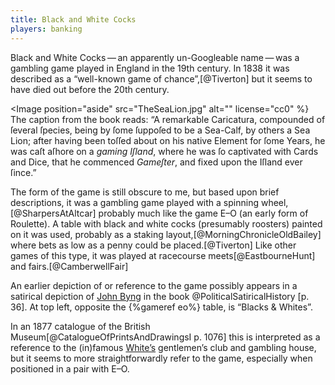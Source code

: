 ```yaml
---
title: Black and White Cocks
players: banking
---
```


<p class="lead">
<span class="aka">Black and White Cocks</span> — an apparently un-Googleable name — was a gambling game played in England in the 19th century. In 1838 it was described as a “well-known game of chance”,[@Tiverton] but it seems to have died out before the 20th century.
</p>

<Image
    position="aside"
    src="TheSeaLion.jpg"
    alt=""
    license="cc0"
%}
The caption from the book reads: “A remarkable Caricatura, compounded of ſeveral ſpecies, being by ſome ſuppoſed to be a Sea-Calf, by others a Sea Lion; after having been toſſed about on his native Element for ſome Years, he was caſt aſhore on a *gaming Iſland*, where he was ſo captivated with Cards and Dice, that he commenced *Gameſter*, and fixed upon the Iſland ever ſince.”
</Image>

The form of the game is still obscure to me, but based upon brief descriptions, it was a gambling game played with a spinning wheel,[@SharpersAtAltcar] probably much like the game E–O (an early form of Roulette). A table with black and white cocks (presumably roosters) painted on it was used, probably as a staking layout,[@MorningChronicleOldBailey] where bets as low as a penny could be placed.[@Tiverton] Like other games of this type, it was played at racecourse meets[@EastbourneHunt] and fairs.[@CamberwellFair]

An earlier depiction of or reference to the game possibly appears in a satirical depiction of [John Byng](https://en.wikipedia.org/wiki/John_Byng) in the book @PoliticalSatiricalHistory [p. 36]. At top left, opposite the {%gameref eo%} table, is “Blacks & Whites”.

In an 1877 catalogue of the British Museum[@CatalogueOfPrintsAndDrawingsI p.  1076] this is interpreted as a reference to the (in)famous [White’s](https://en.wikipedia.org/wiki/White%27s) gentlemen’s club and gambling house, but it seems to more straightforwardly refer to the game, especially when positioned in a pair with E–O.
